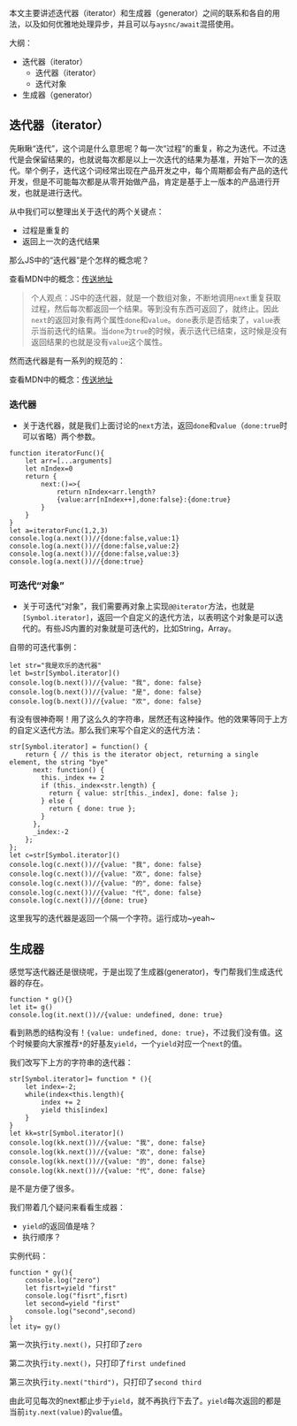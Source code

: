 本文主要讲述迭代器（iterator）和生成器（generator）之间的联系和各自的用法，以及如何优雅地处理异步，并且可以与`aysnc/await`混搭使用。

大纲：

* 迭代器（iterator）
    * 迭代器（iterator）
    * 迭代对象
* 生成器（generator）


## 迭代器（iterator）

先瞅瞅“迭代”，这个词是什么意思呢？每一次“过程”的重复，称之为迭代。不过迭代是会保留结果的，也就说每次都是以上一次迭代的结果为基准，开始下一次的迭代。举个例子，迭代这个词经常出现在产品开发之中，每个周期都会有产品的迭代开发，但是不可能每次都是从零开始做产品，肯定是基于上一版本的产品进行开发，也就是进行迭代。

从中我们可以整理出关于迭代的两个关键点：

* 过程是重复的
* 返回上一次的迭代结果

那么JS中的“迭代器”是个怎样的概念呢？

查看MDN中的概念：[传送地址](https://developer.mozilla.org/zh-CN/docs/Web/JavaScript/Reference/Iteration_protocols)

> 个人观点：JS中的迭代器，就是一个数组对象，不断地调用`next`重复获取过程，然后每次都返回一个结果。等到没有东西可返回了，就终止。因此`next`的返回对象有两个属性`done`和`value`。`done`表示是否结束了，`value`表示当前迭代的结果。当`done`为`true`的时候，表示迭代已结束，这时候是没有返回结果的也就是没有`value`这个属性。

然而迭代器是有一系列的规范的：

查看MDN中的概念：[传送地址](https://developer.mozilla.org/zh-CN/docs/Web/JavaScript/Reference/Iteration_protocols)

### 迭代器
* 关于迭代器，就是我们上面讨论的`next`方法，返回`done`和`value`（`done:true`时可以省略）两个参数。
```
function iteratorFunc(){
    let arr=[...arguments]
    let nIndex=0
    return {
        next:()=>{
            return nIndex<arr.length?
            {value:arr[nIndex++],done:false}:{done:true}
        }
    }
}
let a=iteratorFunc(1,2,3)
console.log(a.next())//{done:false,value:1}
console.log(a.next())//{done:false,value:2}
console.log(a.next())//{done:false,value:3}
console.log(a.next())//{done:true}
```

### 可迭代“对象”

* 关于可迭代“对象”，我们需要再对象上实现`@@iterator`方法，也就是`[Symbol.iterator]`，返回一个自定义的迭代方法，以表明这个对象是可以迭代的。有些JS内置的对象就是可迭代的，比如String，Array。

自带的可迭代事例：
```
let str="我是欢乐的迭代器"
let b=str[Symbol.iterator]()
console.log(b.next())//{value: "我", done: false}
console.log(b.next())//{value: "是", done: false}
console.log(b.next())//{value: "欢", done: false}
```

有没有很神奇啊！用了这么久的字符串，居然还有这种操作。他的效果等同于上方的自定义迭代方法。那么我们来写个自定义的迭代方法：

```
str[Symbol.iterator] = function() {
    return { // this is the iterator object, returning a single element, the string "bye"
      next: function() {
        this._index += 2
        if (this._index<str.length) {
          return { value: str[this._index], done: false };
        } else {
          return { done: true };
        }
      },
      _index:-2
    };
};
let c=str[Symbol.iterator]()
console.log(c.next())//{value: "我", done: false}
console.log(c.next())//{value: "欢", done: false}
console.log(c.next())//{value: "的", done: false}
console.log(c.next())//{value: "代", done: false}
console.log(c.next())//{done: true}
```
这里我写的迭代器是返回一个隔一个字符。运行成功~yeah~

## 生成器

感觉写迭代器还是很绕呢，于是出现了生成器(generator)，专门帮我们生成迭代器的存在。

```
function * g(){}
let it= g()
console.log(it.next())//{value: undefined, done: true}
```

看到熟悉的结构没有！`{value: undefined, done: true}`，不过我们没有值。这个时候要向大家推荐`*`的好基友`yield`，一个`yield`对应一个`next`的值。

我们改写下上方的字符串的迭代器：
```
str[Symbol.iterator]= function * (){
    let index=-2;
    while(index<this.length){
        index += 2
        yield this[index]
    }
}
let kk=str[Symbol.iterator]()
console.log(kk.next())//{value: "我", done: false}
console.log(kk.next())//{value: "欢", done: false}
console.log(kk.next())//{value: "的", done: false}
console.log(kk.next())//{value: "代", done: false}
```
是不是方便了很多。

我们带着几个疑问来看看生成器：
* `yield`的返回值是啥？
* 执行顺序？

实例代码：
```
function * gy(){
    console.log("zero")
    let fisrt=yield "first"
    console.log("fisrt",fisrt)
    let second=yield "first"
    console.log("second",second)
}
let ity= gy()
```
第一次执行`ity.next()`，只打印了`zero`

第二次执行`ity.next()`，只打印了`first undefined`

第三次执行`ity.next("third")`，只打印了`second third`

由此可见每次的next都止步于`yield`，就不再执行下去了。`yield`每次返回的都是当前`ity.next(value)`的`value`值。
